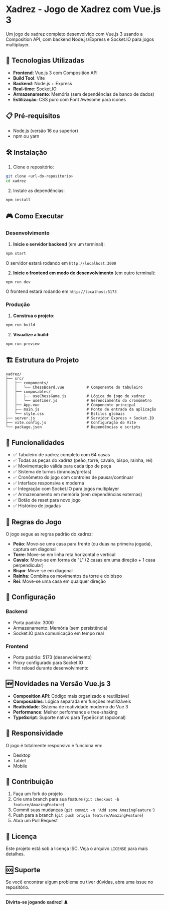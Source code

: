 # Xadrez - Jogo de Xadrez com Vue.js 3

Um jogo de xadrez completo desenvolvido com Vue.js 3 usando a Composition API, com backend Node.js/Express e Socket.IO para jogos multiplayer.

## 🚀 Tecnologias Utilizadas

- **Frontend**: Vue.js 3 com Composition API
- **Build Tool**: Vite
- **Backend**: Node.js + Express
- **Real-time**: Socket.IO
- **Armazenamento**: Memória (sem dependências de banco de dados)
- **Estilização**: CSS puro com Font Awesome para ícones

## 📋 Pré-requisitos

- Node.js (versão 16 ou superior)
- npm ou yarn

## 🛠️ Instalação

1. Clone o repositório:
```bash
git clone <url-do-repositorio>
cd xadrez
```

2. Instale as dependências:
```bash
npm install
```

## 🎮 Como Executar

### Desenvolvimento

1. **Inicie o servidor backend** (em um terminal):
```bash
npm start
```
O servidor estará rodando em `http://localhost:3000`

2. **Inicie o frontend em modo de desenvolvimento** (em outro terminal):
```bash
npm run dev
```
O frontend estará rodando em `http://localhost:5173`

### Produção

1. **Construa o projeto**:
```bash
npm run build
```

2. **Visualize a build**:
```bash
npm run preview
```

## 🏗️ Estrutura do Projeto

```
xadrez/
├── src/
│   ├── components/
│   │   └── ChessBoard.vue          # Componente do tabuleiro
│   ├── composables/
│   │   ├── useChessGame.js         # Lógica do jogo de xadrez
│   │   └── useTimer.js             # Gerenciamento do cronômetro
│   ├── App.vue                     # Componente principal
│   ├── main.js                     # Ponto de entrada da aplicação
│   └── style.css                   # Estilos globais
├── server.js                       # Servidor Express + Socket.IO
├── vite.config.js                  # Configuração do Vite
└── package.json                    # Dependências e scripts
```

## 🎯 Funcionalidades

- ✅ Tabuleiro de xadrez completo com 64 casas
- ✅ Todas as peças do xadrez (peão, torre, cavalo, bispo, rainha, rei)
- ✅ Movimentação válida para cada tipo de peça
- ✅ Sistema de turnos (brancas/pretas)
- ✅ Cronômetro do jogo com controles de pausar/continuar
- ✅ Interface responsiva e moderna
- ✅ Integração com Socket.IO para jogos multiplayer
- ✅ Armazenamento em memória (sem dependências externas)
- ✅ Botão de reset para novo jogo
- ✅ Histórico de jogadas

## 🎨 Regras do Jogo

O jogo segue as regras padrão do xadrez:

- **Peão**: Move-se uma casa para frente (ou duas na primeira jogada), captura em diagonal
- **Torre**: Move-se em linha reta horizontal e vertical
- **Cavalo**: Move-se em forma de "L" (2 casas em uma direção + 1 casa perpendicular)
- **Bispo**: Move-se em diagonal
- **Rainha**: Combina os movimentos da torre e do bispo
- **Rei**: Move-se uma casa em qualquer direção

## 🔧 Configuração

### Backend
- Porta padrão: 3000
- Armazenamento: Memória (sem persistência)
- Socket.IO para comunicação em tempo real

### Frontend
- Porta padrão: 5173 (desenvolvimento)
- Proxy configurado para Socket.IO
- Hot reload durante desenvolvimento

## 🆕 Novidades na Versão Vue.js 3

- **Composition API**: Código mais organizado e reutilizável
- **Composables**: Lógica separada em funções reutilizáveis
- **Reatividade**: Sistema de reatividade moderno do Vue 3
- **Performance**: Melhor performance e tree-shaking
- **TypeScript**: Suporte nativo para TypeScript (opcional)

## 📱 Responsividade

O jogo é totalmente responsivo e funciona em:
- Desktop
- Tablet
- Mobile

## 🤝 Contribuição

1. Faça um fork do projeto
2. Crie uma branch para sua feature (`git checkout -b feature/AmazingFeature`)
3. Commit suas mudanças (`git commit -m 'Add some AmazingFeature'`)
4. Push para a branch (`git push origin feature/AmazingFeature`)
5. Abra um Pull Request

## 📄 Licença

Este projeto está sob a licença ISC. Veja o arquivo `LICENSE` para mais detalhes.

## 🆘 Suporte

Se você encontrar algum problema ou tiver dúvidas, abra uma issue no repositório.

---

**Divirta-se jogando xadrez! ♟️** 

